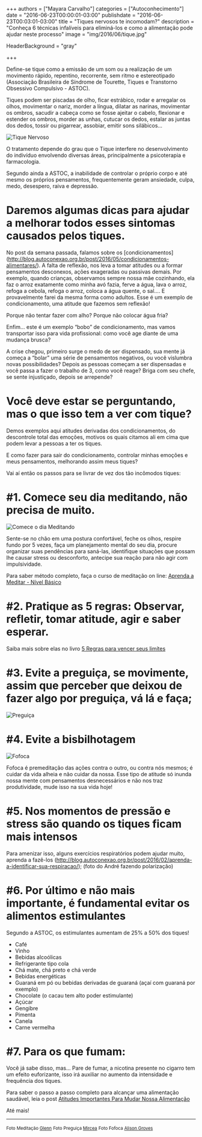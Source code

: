 +++
authors = ["Mayara Carvalho"]
categories = ["Autoconhecimento"]
date = "2016-06-23T00:00:01-03:00"
publishdate = "2016-06-23T00:03:01-03:00"
title = "Tiques nervosos te incomodam?"
description = "Conheça 6 técnicas infalíveis para eliminá-los e como a alimentação pode ajudar neste processo"
image = "img/2016/06/tique.jpg"

HeaderBackground = "gray"

+++

Define-se tique como a emissão de um som ou a realização de um movimento rápido, repentino, recorrente, sem ritmo e estereotipado (Associação Brasileira de Síndrome de Tourette, Tiques e Transtorno Obsessivo Compulsivo -  ASTOC).

Tiques podem ser piscadas de olho, ficar estrábico, rodar e arregalar os olhos, movimentar o nariz, morder a língua, dilatar as narinas, movimentar os ombros, sacudir a cabeça como se fosse ajeitar o cabelo, flexionar e estender os ombros, morder as unhas, cutucar os dedos, estalar as juntas dos dedos, tossir ou pigarrear, assobiar, emitir sons silábicos...

![Tique Nervoso](https://s3-sa-east-1.amazonaws.com/blog.autoconexao.org.br/img/2016/06/tique-nervoso.jpg)

O tratamento depende do grau que o Tique interfere no desenvolvimento do indivíduo envolvendo diversas áreas, principalmente a psicoterapia e farmacologia.

Segundo ainda a ASTOC, a inabilidade de controlar o próprio corpo e até mesmo os próprios pensamentos, frequentemente geram ansiedade, culpa, medo, desespero, raiva e depressão.

# Daremos algumas dicas para ajudar a melhorar todos esses sintomas causados pelos tiques.

No post da semana passada, falamos sobre os [condicionamentos] (http://blog.autoconexao.org.br/post/2016/05/condicionamentos-alimentares/). A falta de reflexão, nos leva a tomar atitudes ou a formar pensamentos desconexos, ações exageradas ou passivas demais. Por exemplo, quando crianças, observamos sempre nossa mãe cozinhando, ela faz o arroz exatamente como minha avó fazia, ferve a água, lava o arroz, refoga a cebola, refoga o arroz, coloca a água quente, o sal.... E provavelmente farei da mesma forma como adultos. Esse é um exemplo de condicionamento, uma atitude que fazemos sem reflexão!

Porque não tentar fazer com alho? Porque não colocar água fria?

Enfim... este é um exemplo “bobo” de condicionamento, mas vamos transportar isso para vida profissional: como você age diante de uma mudança brusca?

A crise chegou, primeiro surge o medo de ser dispensado, sua mente já começa a “bolar” uma série de pensamentos negativos, ou você vislumbra novas possibilidades? Depois as pessoas começam a ser dispensadas e você passa a fazer o trabalho de 3, como você reage? Briga com seu chefe, se sente injustiçado, depois se arrepende?

# Você deve estar se perguntando, mas o que isso tem a ver com tique?

Demos exemplos aqui atitudes derivadas dos condicionamentos, do descontrole total das emoções, motivos os quais citamos ali em cima que podem levar a pessoas a ter os tiques.

E como fazer para sair do condicionamento, controlar minhas emoções e meus pensamentos, melhorando assim meus tiques?

Vai aí então os passos para se livrar de vez dos tão incômodos tiques:

# #1.	Comece seu dia meditando, não precisa de muito.

![Comece o dia Meditando](https://s3-sa-east-1.amazonaws.com/blog.autoconexao.org.br/img/2016/06/meditacao.jpg)

Sente-se no chão em uma postura confortável, feche os olhos, respire fundo por 5 vezes, faça um planejamento mental do seu dia, procure organizar suas pendências para saná-las, identifique situações que possam lhe causar stress ou desconforto, antecipe sua reação para não agir com impulsividade.

Para saber método completo, faça o curso de meditação on line: [Aprenda a Meditar - Nível Básico](https://www.autoconexao.org.br/s/aprendendo-a-meditar.html)

# #2.	Pratique as 5 regras: Observar, refletir, tomar atitude, agir e saber esperar.

Saiba mais sobre elas no livro [5 Regras para vencer seus limítes](http://www.kickante.com.br/campanhas/contribua-com-o-livro-e-ajude-educar-criancas)

# #3.	Evite a preguiça, se movimente, assim que perceber que deixou de fazer algo por preguiça, vá lá e faça;

![Preguiça](https://s3-sa-east-1.amazonaws.com/blog.autoconexao.org.br/img/2016/06/preguica.jpg)

# #4.	Evite a bisbilhotagem

![Fofoca](https://s3-sa-east-1.amazonaws.com/blog.autoconexao.org.br/img/2016/06/fofoca.jpg)

Fofoca é premeditação das ações contra o outro, ou contra nós mesmos; é cuidar da vida alheia e não cuidar da nossa. Esse tipo de atitude só inunda nossa mente com pensamentos desnecessários e não nos traz produtividade, mude isso na sua vida hoje!

# #5.	Nos momentos de pressão e stress são quando os tiques ficam mais intensos

Para amenizar isso, alguns exercícios respiratórios podem ajudar muito, aprenda a fazê-los (http://blog.autoconexao.org.br/post/2016/02/aprenda-a-identificar-sua-respiracao/); (foto do André fazendo polarização)

# #6.	Por último e não mais importante, é fundamental evitar os alimentos estimulantes

Segundo a ASTOC, os estimulantes aumentam de 25% a 50% dos tiques!

- Café
- Vinho
- Bebidas alcoólicas
- Refrigerante tipo cola
- Chá mate, chá preto e chá verde
- Bebidas energéticas
- Guaraná em pó ou bebidas derivadas de guaraná (açaí com guaraná por exemplo)
- Chocolate (o cacau tem alto poder estimulante)
- Açúcar
- Gengibre
- Pimenta
- Canela
- Carne vermelha

# #7. Para os que fumam:

Você já sabe disso, mas... Pare de fumar, a nicotina presente no cigarro tem um efeito euforizante, isso irá auxiliar no aumento da intensidade e frequência dos tiques.

Para saber o passo a passo completo para alcançar uma alimentação saudável, leia o post [Atitudes Importantes Para Mudar Nossa Alimentação](http://blog.autoconexao.org.br/post/2016/04/atitudes-impotantes-para-mudar-nosso-habito-alimentar/)

Até mais!


---
<small>Foto Meditação [Glenn](https://www.flickr.com/photos/glennsthailand/)</small>
<small>Foto Preguiça [Mircea](https://www.flickr.com/photos/morphomir/)</small>
<small>Foto Fofoca [Alison Groves](https://www.flickr.com/photos/grovesa16/)</small>
